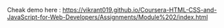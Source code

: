 Cheak demo here : https://vikrant019.github.io/Coursera-HTML-CSS-and-JavaScript-for-Web-Developers/Assignments/Module%202/index.html
